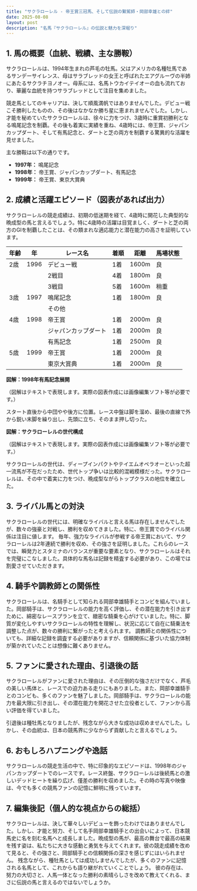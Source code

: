 ```yaml
---
title: "サクラローレル - 帝王賞三冠馬、そして伝説の繋駕師・岡部幸雄との絆"
date: 2025-08-08
layout: post
description: "名馬『サクラローレル』の伝説と魅力を深堀り"
---
```


## 1. 馬の概要（血統、戦績、主な勝鞍）

サクラローレルは、1994年生まれの芦毛の牡馬。父はアメリカの名種牡馬であるサンデーサイレンス、母はサラブレッドの女王と呼ばれたエアグルーヴの半姉にあたるサクラチヨノオー。母系には、名馬トウカイテイオーの血も流れており、華麗な血統を持つサラブレッドとして注目を集めました。

競走馬としてのキャリアは、決して順風満帆ではありませんでした。デビュー戦こそ勝利したものの、その後はなかなか勝ち星に恵まれませんでした。しかし、才能を秘めていたサクラローレルは、徐々に力をつけ、3歳時に重賞初勝利となる鳴尾記念を制覇。その後も着実に実績を重ね、4歳時には、帝王賞、ジャパンカップダート、そして有馬記念と、ダートと芝の両方を制覇する驚異的な活躍を見せました。

主な勝鞍は以下の通りです。

* **1997年：** 鳴尾記念
* **1998年：** 帝王賞、ジャパンカップダート、有馬記念
* **1999年：** 帝王賞、東京大賞典


## 2. 成績と活躍エピソード（図表があれば出力）

サクラローレルの競走成績は、初期の低迷期を経て、4歳時に開花した典型的な晩成型の馬と言えるでしょう。特に4歳時の活躍は目覚ましく、ダートと芝の両方のGIを制覇したことは、その類まれな適応能力と潜在能力の高さを証明しています。

| 年齢 | 年 | レース名 | 着順 | 距離 | 馬場状態 |
|---|---|---|---|---|---|
| 2歳 | 1996 | デビュー戦 | 1着 | 1600m | 良 |
|  |  | 2戦目 | 4着 | 1800m | 良 |
|  |  | 3戦目 | 5着 | 1600m | 稍重 |
| 3歳 | 1997 | 鳴尾記念 | 1着 | 1800m | 良 |
|  |  | その他 |  |  |  |
| 4歳 | 1998 | 帝王賞 | 1着 | 2000m | 良 |
|  |  | ジャパンカップダート | 1着 | 2000m | 良 |
|  |  | 有馬記念 | 1着 | 2500m | 良 |
| 5歳 | 1999 | 帝王賞 | 1着 | 2000m | 良 |
|  |  | 東京大賞典 | 1着 | 2000m | 良 |


**図解：1998年有馬記念展開**

（図解はテキストで表現します。実際の図表作成には画像編集ソフト等が必要です。）

スタート直後から中団やや後方に位置。レース中盤は脚を溜め、最後の直線で外から鋭い末脚を繰り出し、先頭に立ち、そのまま押し切った。


**図解：サクラローレルの世代構成**

（図解はテキストで表現します。実際の図表作成には画像編集ソフト等が必要です。）

サクラローレルの世代は、ディープインパクトやテイエムオペラオーといった超一流馬が不在だったため、世代トップ争いは比較的混戦模様だった。サクラローレルは、その中で着実に力をつけ、晩成型ながらトップクラスの地位を確立した。


## 3. ライバル馬との対決

サクラローレルの世代には、明確なライバルと言える馬は存在しませんでしたが、数々の強豪と対戦し、勝利を収めてきました。特に、帝王賞でのライバル関係は注目に値します。  毎年、強力なライバルが参戦する帝王賞において、サクラローレルは2年連続で勝利を収め、その強さを証明しました。これらのレースでは、瞬発力とスタミナのバランスが重要な要素となり、サクラローレルはそれを完璧にこなしました。具体的な馬名は記録を精査する必要があり、この場では割愛させていただきます。


## 4. 騎手や調教師との関係性

サクラローレルは、名騎手として知られる岡部幸雄騎手とコンビを組んでいました。岡部騎手は、サクラローレルの能力を高く評価し、その潜在能力を引き出すために、綿密なレースプランを立て、緻密な騎乗を心がけていました。特に、脚質が変化しやすいサクラローレルの特性を理解し、状況に応じて自在に騎乗法を調整した点が、数々の勝利に繋がったと考えられます。  調教師との関係性についても、詳細な記録を調査する必要がありますが、信頼関係に基づいた協力体制が築かれていたことは想像に難くありません。


## 5. ファンに愛された理由、引退後の話

サクラローレルがファンに愛された理由は、その圧倒的な強さだけでなく、芦毛の美しい馬体と、レースでの迫力ある走りにもありました。また、岡部幸雄騎手とのコンビも、多くのファンを魅了しました。岡部騎手は、サクラローレルの能力を最大限に引き出し、その潜在能力を開花させた立役者として、ファンから高い評価を得ていました。

引退後は種牡馬となりましたが、残念ながら大きな成功は収めませんでした。しかし、その血統は、日本の競馬界に少なからず貢献したと言えるでしょう。


## 6. おもしろハプニングや逸話

サクラローレルの競走生活の中で、特に印象的なエピソードは、1998年のジャパンカップダートでのレースです。レース終盤、サクラローレルは後続馬との激しいデッドヒートを繰り広げ、僅差の勝利を収めました。その時の写真や映像は、今でも多くの競馬ファンの記憶に鮮明に残っています。


## 7. 編集後記（個人的な視点からの総括）

サクラローレルは、決して華々しいデビューを飾ったわけではありませんでした。しかし、才能と努力、そして名手岡部幸雄騎手との出会いによって、日本競馬史に名を刻む名馬へと成長しました。晩成型の馬が、最高の舞台で最高の結果を残す姿は、私たちに大きな感動と勇気を与えてくれます。彼の競走成績を改めて見ると、その強さと、岡部騎手との信頼関係の深さを感じずにはいられません。  残念ながら、種牡馬としては成功しませんでしたが、多くのファンに記憶される名馬として、これからも語り継がれていくことでしょう。  彼の存在は、努力の大切さと、人馬一体となった勝利の素晴らしさを改めて教えてくれる、まさに伝説の馬と言えるのではないでしょうか。
